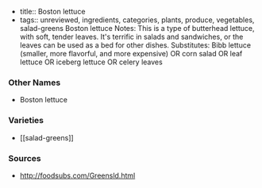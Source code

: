 - title:: Boston lettuce
- tags:: unreviewed, ingredients, categories, plants, produce, vegetables, salad-greens
Boston lettuce Notes: This is a type of butterhead lettuce, with soft, tender leaves. It's terrific in salads and sandwiches, or the leaves can be used as a bed for other dishes. Substitutes: Bibb lettuce (smaller, more flavorful, and more expensive) OR corn salad OR leaf lettuce OR iceberg lettuce OR celery leaves

### Other Names

* Boston lettuce

### Varieties

* [[salad-greens]]

### Sources
* http://foodsubs.com/Greensld.html

